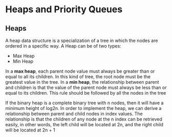 # Heaps and Priority Queues

## Heaps

A heap data structure is a specialization of a tree in which the nodes are ordered in a specific way. A Heap can be of two types:

- Max Heap
- Min Heap

In a **max heap**, each parent node value must always be greater than or equal to all its children. In this kind of tree, the root node must be the greatest value in the tree. In a **min heap**, the relationship between parent and children is that the value of the parent node must always be less than or equal to its children. This rule should be followed by all the nodes in the tree

If the binary heap is a complete binary tree with n nodes, then it will have a minimum height of log2n. In order to implement the heap, we can derive a relationship between parent and child nodes in index values. The relationship is that the children of any node at the n index can be retrieved easily, in other words, the left child will be located at 2n, and the right child will be located at 2n + 1
